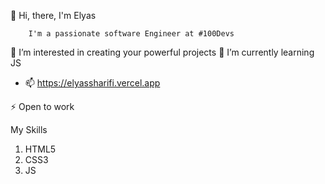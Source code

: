 👋 Hi, there, I'm Elyas

        I'm a passionate software Engineer at #100Devs

👀 I’m interested in creating your powerful projects
🌱 I’m currently learning JS
- 📫 https://elyassharifi.vercel.app

⚡ Open to work

My Skills
1. HTML5
2. CSS3
3. JS 



<!---
elyassharifi/elyassharifi is a ✨ special ✨ repository because its `README.md` (this file) appears on your GitHub profile.
You can click the Preview link to take a look at your changes.
--->
